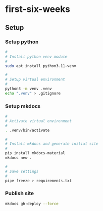 # first-six-weeks

## Setup

### Setup python

```bash
#
# Install python venv module
#
sudo apt install python3.11-venv

#
# Setup virtual environment
#
python3 -m venv .venv
echo ".venv" > .gitignore
```

### Setup mkdocs

```bash
#
# Activate virtual environment
#
. .venv/bin/activate

#
# Install mkdocs and generate initial site
#
pip install mkdocs-material
mkdocs new .

#
# Save settings
#
pipe freeze > requirements.txt
```

### Publish site

```bash
mkdocs gh-deploy --force
```
